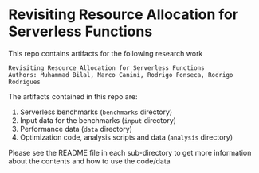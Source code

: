 # Revisiting Resource Allocation for Serverless Functions
This repo contains artifacts for the following research work

    Revisiting Resource Allocation for Serverless Functions
    Authors: Muhammad Bilal, Marco Canini, Rodrigo Fonseca, Rodrigo Rodrigues

The artifacts contained in this repo are:
1. Serverless benchmarks (`benchmarks` directory)
2. Input data for the benchmarks (`input` directory)
3. Performance data (`data` directory)
4. Optimization code, analysis scripts and data (`analysis` directory)

Please see the README file in each sub-directory to get more information about the contents and how to use the code/data